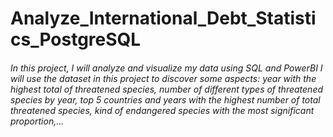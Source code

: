 # Analyze_International_Debt_Statistics_PostgreSQL
###### In this project, I will analyze and visualize my data using SQL and PowerBI I will use the dataset in this project to discover some aspects: year with the highest total of threatened species, number of different types of threatened species by year, top 5 countries and years with the highest number of total threatened species, kind of endangered species with the most significant proportion,...

